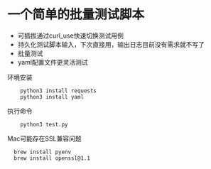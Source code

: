 # 一个简单的批量测试脚本

 - 可插拔通过curl_use快速切换测试用例
 - 持久化测试脚本输入，下次直接用，输出日志目前没有需求就不写了
 - 批量测试
 - yaml配置文件更灵活测试

环境安装
````
    python3 install requests
    python3 install yaml
````

执行命令
````
    python3 test.py
````

Mac可能存在SSL兼容问题
````
  brew install pyenv
  brew install openssl@1.1
````